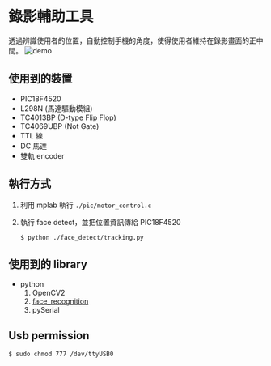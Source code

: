 # 錄影輔助工具
透過辨識使用者的位置，自動控制手機的角度，使得使用者維持在錄影畫面的正中間。
![demo](./img/demo.gif)

## 使用到的裝置
- PIC18F4520
- L298N (馬達驅動模組)
- TC4013BP (D-type Flip Flop)
- TC4069UBP (Not Gate)
- TTL 線
- DC 馬達
- 雙軌 encoder

## 執行方式
1. 利用 mplab 執行 `./pic/motor_control.c`

2. 執行 face detect，並把位置資訊傳給 PIC18F4520
    ```shell
    $ python ./face_detect/tracking.py
    ```

## 使用到的 library
- python
    1. OpenCV2
    2. [face_recognition](https://github.com/ageitgey/face_recognition)
    3. pySerial

## Usb permission
```shell
$ sudo chmod 777 /dev/ttyUSB0
```
